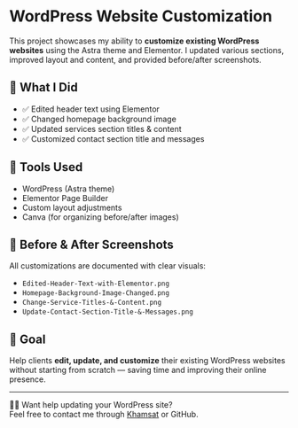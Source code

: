 # WordPress Website Customization

This project showcases my ability to **customize existing WordPress websites** using the Astra theme and Elementor. I updated various sections, improved layout and content, and provided before/after screenshots.

## 🔧 What I Did

- ✅ Edited header text using Elementor
- ✅ Changed homepage background image
- ✅ Updated services section titles & content
- ✅ Customized contact section title and messages

## 🧩 Tools Used

- WordPress (Astra theme)
- Elementor Page Builder
- Custom layout adjustments
- Canva (for organizing before/after images)

## 📸 Before & After Screenshots

All customizations are documented with clear visuals:

- `Edited-Header-Text-with-Elementor.png`
- `Homepage-Background-Image-Changed.png`
- `Change-Service-Titles-&-Content.png`
- `Update-Contact-Section-Title-&-Messages.png`

## 🎯 Goal

Help clients **edit, update, and customize** their existing WordPress websites without starting from scratch — saving time and improving their online presence.

---

🧑‍💻 Want help updating your WordPress site?  
Feel free to contact me through [Khamsat](https://khamsat.com/user/YOUR_USERNAME) or GitHub.
